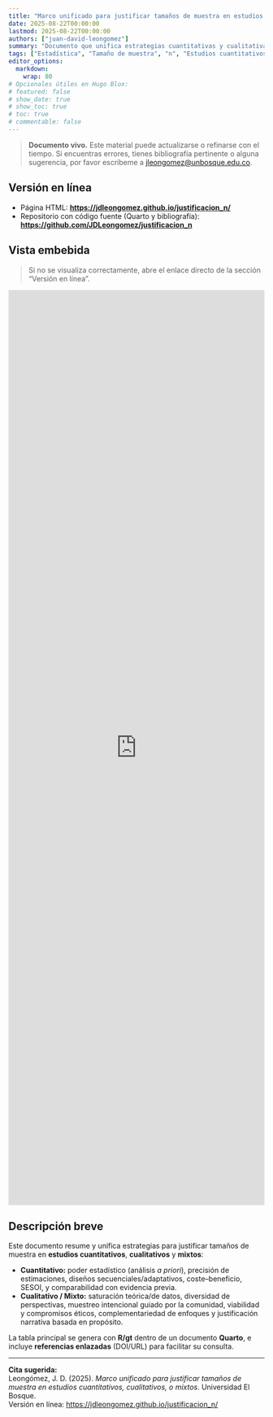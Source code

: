 ```yaml
---
title: "Marco unificado para justificar tamaños de muestra en estudios cuantitativos, cualitativos, o mixtos"
date: 2025-08-22T00:00:00
lastmod: 2025-08-22T00:00:00
authors: ["juan-david-leongomez"]
summary: "Documento que unifica estrategias cuantitativas y cualitativas/mixtas para justificar tamaños de muestra, integrando el marco de Lakens (2022) con criterios ampliamente usados en investigación cualitativa y trabajo comunitario."
tags: ["Estadística", "Tamaño de muestra", "n", "Estudios cuantitativos", "Estudios cualitativos", "Estudios mixtos"]
editor_options: 
  markdown: 
    wrap: 80
# Opcionales útiles en Hugo Blox:
# featured: false
# show_date: true
# show_toc: true
# toc: true
# commentable: false
---
```


> **Documento vivo.** Este material puede actualizarse o refinarse con el
> tiempo. Si encuentras errores, tienes bibliografía pertinente o alguna
> sugerencia, por favor escríbeme a <jleongomez@unbosque.edu.co>.

## Versión en línea

- Página HTML: **<https://jdleongomez.github.io/justificacion_n/>**
- Repositorio con código fuente (Quarto y bibliografía):  
  **<https://github.com/JDLeongomez/justificacion_n>**

## Vista embebida

> Si no se visualiza correctamente, abre el enlace directo de la sección
> “Versión en línea”.

<!-- Iframe del documento publicado en GitHub Pages -->
<html>
<head><title>Marco unificado — vista embebida</title></head>
<body>
<iframe
  id="marco-unificado"
  src="https://jdleongomez.github.io/justificacion_n/"
  style="border: none; width: 100%; height: 1800px"
  frameborder="0"
  loading="lazy">
</iframe>
</body>
</html>

## Descripción breve

Este documento resume y unifica estrategias para justificar tamaños de muestra en
**estudios cuantitativos**, **cualitativos** y **mixtos**:

- **Cuantitativo:** poder estadístico (análisis _a priori_), precisión de
  estimaciones, diseños secuenciales/adaptativos, coste–beneficio, SESOI, y
  comparabilidad con evidencia previa.
- **Cualitativo / Mixto:** saturación teórica/de datos, diversidad de
  perspectivas, muestreo intencional guiado por la comunidad, viabilidad y
  compromisos éticos, complementariedad de enfoques y justificación narrativa
  basada en propósito.

La tabla principal se genera con **R/gt** dentro de un documento **Quarto**, e
incluye **referencias enlazadas** (DOI/URL) para facilitar su consulta.

---
**Cita sugerida:**  
Leongómez, J. D. (2025). *Marco unificado para justificar tamaños de muestra en
estudios cuantitativos, cualitativos, o mixtos*. Universidad El Bosque.  
Versión en línea: <https://jdleongomez.github.io/justificacion_n/>

